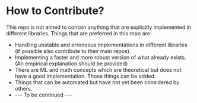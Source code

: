 # How to Contribute?

This repo is not aimed to contain anything that are explicitly implemented in different libraries. Things that are preferred in this repo are:

- Handling unstable and erroneous implementations in different libraries (if possible also contribute to their main repos).
- Implementing a faster and more robust version of what already exists. (An empirical explanation should be provided)
- There are ML and math concepts which are theoretical but does not have a good implementation. Those things can be added.
- Things that can be automated but have not yet been considered by others.
- --- To be continued ---